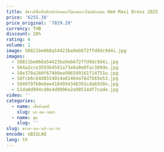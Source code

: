```yaml
---
title: สีขาวสีฟ้าเย็บปักถักร้อยดอกไม้แขนยาวไม่สม่ําเสมอ Hem Maxi Dress 2025
price: '6255.38'
price_original: '7819.20'
currency: THB
discount: 20%
rating: 4
volume: 1
image: S0821be068a54423ba9eb672ffd9dc9d4i.jpg
images:
  - S0821be068a54423ba9eb672ffd9dc9d4i.jpg
  - S64a2cce3593b4541a73e6a0e8fac389de.jpg
  - S0e370a260f674b0ea906599161f14751u.jpg
  - S8fcb6c84d8554014a81464a76d7b65e53.jpg
  - S940f07b0e6ee4184994346391cda6938n.jpg
  - S1da0d994cd8e4d9896e2a90514df7cade.jpg
video: ''
categories:
  - name: เสื้อผ้าสตรี
    slug: เส-อผ-าสตร
  - name: ชุด
    slug: ''
slug: ขาวส-าเย-บป-กถ-กร
encode: oBIULAQ
lang: th
---
```

  